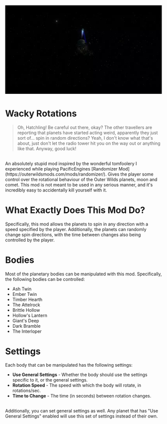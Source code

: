 # ![WackyRotations](Assets/spinny_bramble.webp)

# Wacky Rotations
> Oh, Hatchling! Be careful out there, okay? The other travellers are reporting that planets have started acting weird, apparently they just sort of... spin in random directions? Yeah, I don't know
> what that's about, just don't let the radio tower hit you on the way out or anything like that. Anyway, good luck!<br />
<br />
An absolutely stupid mod inspired by the wonderful tomfoolery I experienced while playing PacificEngines [Randomizer Mod](https://outerwildsmods.com/mods/randomizer/). Gives the player some control over
the rotational behaviour of the Outer Wilds planets, moon and comet. This mod is not meant to be used in any serious manner, and it's incredibly easy to accidentally kill yourself with it.

# What Exactly Does This Mod Do?
Specifically, this mod allows the planets to spin in any direction with a speed specified by the player. Additionally, the planets can randomly change spin directions, with the time between changes also
being controlled by the player.

# Bodies
Most of the planetary bodies can be manipulated with this mod. Specifically, the following bodies can be controlled:
* Ash Twin<br />
* Ember Twin<br />
* Timber Hearth<br />
* The Attelrock<br />
* Brittle Hollow<br />
* Hollow's Lantern<br />
* Giant's Deep<br />
* Dark Bramble<br />
* The Interloper

# Settings
Each body that can be manipulated has the following settings:<br />
* **Use General Settings** - Whether the body should use the settings specific to it, or the general settings.<br />
* **Rotation Speed** - The speed with which the body will rotate, in rotations/sec.<br />
* **Time to Change** - The time (in seconds) between rotation changes.<br />
<br />
Additionally, you can set general settings as well. Any planet that has "Use General Settings" enabled will use this set of settings instead of their own.